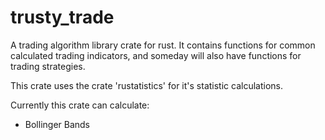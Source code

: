 # trusty_trade
A trading algorithm library crate for rust. It contains functions for common
calculated trading indicators, and someday will also have functions for trading
strategies.

This crate uses the crate 'rustatistics' for it's statistic calculations.

Currently this crate can calculate:
- Bollinger Bands
